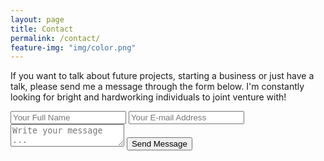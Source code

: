 ```yaml
---
layout: page
title: Contact
permalink: /contact/
feature-img: "img/color.png"
---
```


If you want to talk about future projects, starting a business or just have a talk, please send me a message through the form below.
I'm constantly looking for bright and hardworking individuals to joint venture with!

<form action="https://getsimpleform.com/messages?form_api_token=41c323712d3aff2a9fc565457c5bf2ae" method="post">
  <!-- the redirect_to is optional, the form will redirect to the referrer on submission -->
  <input type='hidden' name='redirect_to' value='http://www.marioroncador.com/thank-you/' />
  <input type='text' name='name' placeholder='Your Full Name' />
  <input type='email' name='email' placeholder='Your E-mail Address' />
  <textarea name='message' placeholder='Write your message ...'></textarea>
  <input type='submit' value='Send Message' />
</form>